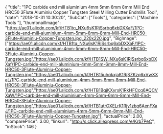 {
	"title": "1PC carbide end mill aluminium 4mm 5mm 6mm 8mm Mill End HRC50 3Flute Aluminiu Copper Tungsten Steel Milling Cutter Endmills Tool",
	"date": "2018-10-31 10:30:20",
	"SubCat": ["Tools"],
	"categories": ["Machine Tools "],
	"thumbnailImage": "https://ae01.alicdn.com/kf/HTB1tq_NXu6sK1RjSsrbq6xbDXXaF/1PC-carbide-end-mill-aluminium-4mm-5mm-6mm-8mm-Mill-End-HRC50-3Flute-Aluminiu-Copper-Tungsten.jpg_220x220.jpg",
	"BigImage": ["https://ae01.alicdn.com/kf/HTB1tq_NXu6sK1RjSsrbq6xbDXXaF/1PC-carbide-end-mill-aluminium-4mm-5mm-6mm-8mm-Mill-End-HRC50-3Flute-Aluminiu-Copper-Tungsten.jpg","https://ae01.alicdn.com/kf/HTB1SW_NXu6sK1RjSsrbq6xbDXXaf/1PC-carbide-end-mill-aluminium-4mm-5mm-6mm-8mm-Mill-End-HRC50-3Flute-Aluminiu-Copper-Tungsten.jpg","https://ae01.alicdn.com/kf/HTB15uhqkxjaK1RjSZKzq6xVwXXaL/1PC-carbide-end-mill-aluminium-4mm-5mm-6mm-8mm-Mill-End-HRC50-3Flute-Aluminiu-Copper-Tungsten.jpg","https://ae01.alicdn.com/kf/HTB1BqjKXyrxK1RkHFCcq6AQCVXaW/1PC-carbide-end-mill-aluminium-4mm-5mm-6mm-8mm-Mill-End-HRC50-3Flute-Aluminiu-Copper-Tungsten.jpg","https://ae01.alicdn.com/kf/HTB1utrOXELrK1Rjy1zbq6AenFXaJ/1PC-carbide-end-mill-aluminium-4mm-5mm-6mm-8mm-Mill-End-HRC50-3Flute-Aluminiu-Copper-Tungsten.jpg"],
	"actualPrice": 2.00,
	"comparePrice": 3.00,
	"linkurl": "http://s.click.aliexpress.com/e/Krb7PeC",
	"inStock": 146
}
